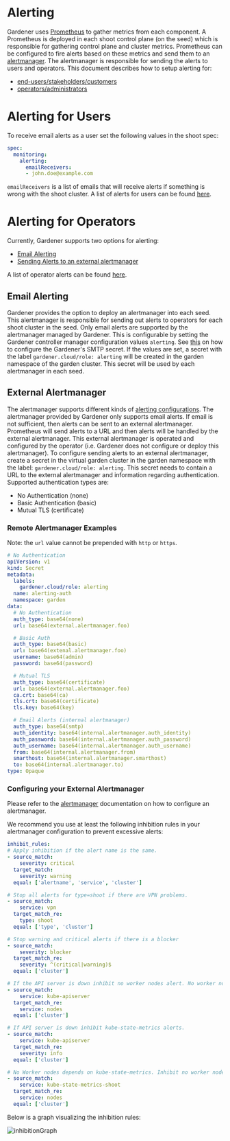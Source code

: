 # Alerting

Gardener uses [Prometheus](https://prometheus.io/) to gather metrics from each component. A Prometheus is deployed in each shoot control plane (on the seed) which is responsible for gathering control plane and cluster metrics. Prometheus can be configured to fire alerts based on these metrics and send them to an [alertmanager](https://prometheus.io/docs/alerting/alertmanager/). The alertmanager is responsible for sending the alerts to users and operators. This document describes how to setup alerting for:

- [end-users/stakeholders/customers](#Alerting-for-Users)
- [operators/administrators](#Alerting-for-Operators)

# Alerting for Users

To receive email alerts as a user set the following values in the shoot spec:

```yaml
spec:
  monitoring:
    alerting:
      emailReceivers:
      - john.doe@example.com
```
`emailReceivers` is a list of emails that will receive alerts if something is wrong with the shoot cluster. A list of alerts for users can be found [here](user_alerts.md).

# Alerting for Operators

Currently, Gardener supports two options for alerting:

- [Email Alerting](#Email-Alerting)
- [Sending Alerts to an external alertmanager](#External-Alertmanager)

A list of operator alerts can be found [here](operator_alerts.md).

## Email Alerting

Gardener provides the option to deploy an alertmanager into each seed. This alertmanager is responsible for sending out alerts to operators for each shoot cluster in the seed. Only email alerts are supported by the alertmanager managed by Gardener. This is configurable by setting the Gardener controller manager configuration values `alerting`. See [this](../usage/configuration.md) on how to configure the Gardener's SMTP secret. If the values are set, a secret with the label `gardener.cloud/role: alerting` will be created in the garden namespace of the garden cluster. This secret will be used by each alertmanager in each seed.

## External Alertmanager

The alertmanager supports different kinds of [alerting configurations](https://prometheus.io/docs/alerting/configuration/). The alertmanager provided by Gardener only supports email alerts. If email is not sufficient, then alerts can be sent to an external alertmanager. Prometheus will send alerts to a URL and then alerts will be handled by the external alertmanager. This external alertmanager is operated and configured by the operator (i.e. Gardener does not configure or deploy this alertmanager). To configure sending alerts to an external alertmanager, create a secret in the virtual garden cluster in the garden namespace with the label: `gardener.cloud/role: alerting`. This secret needs to contain a URL to the external alertmanager and information regarding authentication. Supported authentication types are:

- No Authentication (none)
- Basic Authentication (basic)
- Mutual TLS (certificate)

### Remote Alertmanager Examples

Note: the `url` value cannot be prepended with `http` or `https`.

```yaml
# No Authentication
apiVersion: v1
kind: Secret
metadata:
  labels:
    gardener.cloud/role: alerting
  name: alerting-auth
  namespace: garden
data:
  # No Authentication
  auth_type: base64(none)
  url: base64(external.alertmanager.foo)

  # Basic Auth
  auth_type: base64(basic)
  url: base64(extenal.alertmanager.foo)
  username: base64(admin)
  password: base64(password)

  # Mutual TLS
  auth_type: base64(certificate)
  url: base64(external.alertmanager.foo)
  ca.crt: base64(ca)
  tls.crt: base64(certificate)
  tls.key: base64(key)

  # Email Alerts (internal alertmanager)
  auth_type: base64(smtp)
  auth_identity: base64(internal.alertmanager.auth_identity)
  auth_password: base64(internal.alertmanager.auth_password)
  auth_username: base64(internal.alertmanager.auth_username)
  from: base64(internal.alertmanager.from)
  smarthost: base64(internal.alertmanager.smarthost)
  to: base64(internal.alertmanager.to)
type: Opaque
```

### Configuring your External Alertmanager

Please refer to the [alertmanager](https://prometheus.io/docs/alerting/alertmanager/) documentation on how to configure an alertmanager.

We recommend you use at least the following inhibition rules in your alertmanager configuration to prevent excessive alerts:
```yaml
inhibit_rules:
# Apply inhibition if the alert name is the same.
- source_match:
    severity: critical
  target_match:
    severity: warning
  equal: ['alertname', 'service', 'cluster']

# Stop all alerts for type=shoot if there are VPN problems.
- source_match:
    service: vpn
  target_match_re:
    type: shoot
  equal: ['type', 'cluster']

# Stop warning and critical alerts if there is a blocker
- source_match:
    severity: blocker
  target_match_re:
    severity: ^(critical|warning)$
  equal: ['cluster']

# If the API server is down inhibit no worker nodes alert. No worker nodes depends on kube-state-metrics which depends on the API server.
- source_match:
    service: kube-apiserver
  target_match_re:
    service: nodes
  equal: ['cluster']

# If API server is down inhibit kube-state-metrics alerts.
- source_match:
    service: kube-apiserver
  target_match_re:
    severity: info
  equal: ['cluster']

# No Worker nodes depends on kube-state-metrics. Inhibit no worker nodes if kube-state-metrics is down.
- source_match:
    service: kube-state-metrics-shoot
  target_match_re:
    service: nodes
  equal: ['cluster']
```
Below is a graph visualizing the inhibition rules:

![inhibitionGraph](../development/content/alertInhibitionGraph.png)

